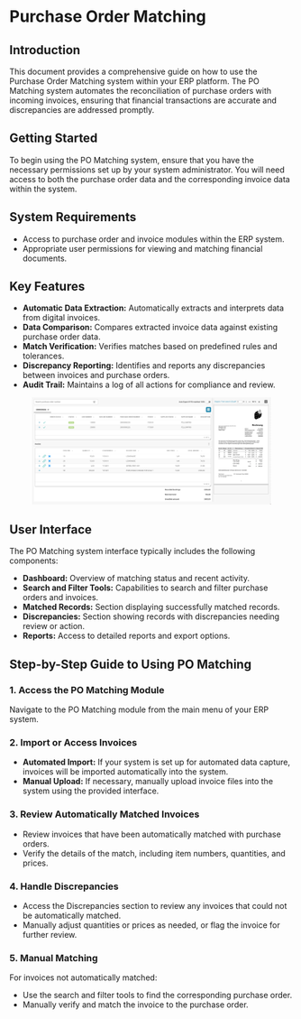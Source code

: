 # Purchase Order Matching

## Introduction

This document provides a comprehensive guide on how to use the Purchase Order Matching system within your ERP platform. The PO Matching system automates the reconciliation of purchase orders with incoming invoices, ensuring that financial transactions are accurate and discrepancies are addressed promptly.

## Getting Started

To begin using the PO Matching system, ensure that you have the necessary permissions set up by your system administrator. You will need access to both the purchase order data and the corresponding invoice data within the system.

## System Requirements

* Access to purchase order and invoice modules within the ERP system.
* Appropriate user permissions for viewing and matching financial documents.

## Key Features

* **Automatic Data Extraction:** Automatically extracts and interprets data from digital invoices.
* **Data Comparison:** Compares extracted invoice data against existing purchase order data.
* **Match Verification:** Verifies matches based on predefined rules and tolerances.
* **Discrepancy Reporting:** Identifies and reports any discrepancies between invoices and purchase orders.
* **Audit Trail:** Maintains a log of all actions for compliance and review.

<figure><img src="../../.gitbook/assets/image (13) (1).png" alt=""><figcaption></figcaption></figure>

## User Interface

The PO Matching system interface typically includes the following components:

* **Dashboard:** Overview of matching status and recent activity.
* **Search and Filter Tools:** Capabilities to search and filter purchase orders and invoices.
* **Matched Records:** Section displaying successfully matched records.
* **Discrepancies:** Section showing records with discrepancies needing review or action.
* **Reports:** Access to detailed reports and export options.

## Step-by-Step Guide to Using PO Matching

### 1. Access the PO Matching Module

Navigate to the PO Matching module from the main menu of your ERP system.

### 2. Import or Access Invoices

* **Automated Import:** If your system is set up for automated data capture, invoices will be imported automatically into the system.
* **Manual Upload:** If necessary, manually upload invoice files into the system using the provided interface.

### 3. Review Automatically Matched Invoices

* Review invoices that have been automatically matched with purchase orders.
* Verify the details of the match, including item numbers, quantities, and prices.

### 4. Handle Discrepancies

* Access the Discrepancies section to review any invoices that could not be automatically matched.
* Manually adjust quantities or prices as needed, or flag the invoice for further review.

### 5. Manual Matching

For invoices not automatically matched:

* Use the search and filter tools to find the corresponding purchase order.
* Manually verify and match the invoice to the purchase order.
